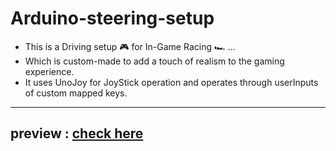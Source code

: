 # Arduino-steering-setup 

- This is a Driving setup 🎮 for In-Game Racing 🏎️ ...
- Which is custom-made to add a touch of realism to the gaming experience.
- It uses UnoJoy for JoyStick operation and operates through userInputs of custom mapped keys.

***
## preview : [check here](https://www.linkedin.com/feed/update/urn:li:activity:7099191684533489664/)

